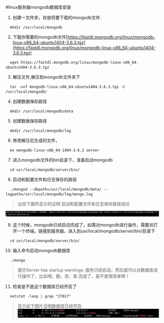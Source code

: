 #linux服务器mongodb数据库安装

1. 创建一文件夹，存放将要下载的mongodb文件.
  ```
    mkdir /usr/local/mongodb
  ```
2. 下载你需要的mongodb文件[https://fastdl.mongodb.org/linux/mongodb-linux-x86_64-ubuntu1404-3.6.3.tgz](https://fastdl.mongodb.org/linux/mongodb-linux-x86_64-ubuntu1404-3.6.3.tgz)
  ```
    wget https://fastdl.mongodb.org/linux/mongodb-linux-x86_64-ubuntu1404-3.6.3.tgz
  ```
3. 解压文件,解压到mongodb文件夹下
  ```
    tar -xvf mongodb-linux-x86_64-ubuntu1404-3.6.3.tgz -C /usr/local/mongodb/
  ```
4. 创建数据保存路径
  ```
    mkdir /usr/local/mongodb/data
  ```
5. 创建数据保存路径
  ```
    mkdir /usr/local/mongodb/log
  ```
6. 修改解压后生成的文件， 
  ```
    mv mongodb-linux-x86_64-1404-3.6.3 server
  ```
7. 进入mongodb文件的bin目录下，准备启动mongodb
  ```
    cd usr/local/mongodb/server/bin/
  ```
8. 启动和配置文件和日志保存的路径
  ```
    ./mongod --dbpath=/usr/local/mongodb/data/ --logpath=/usr/local/mongodb/log/mongo.log
  ```
  >出现下面所显示的证明 启动和配置文件和日志保存路径成功

  ![log](images/log.png)

9. 这个时候，mongodb已经启动完成了，如需对mongodb进行操作，需要另打开一个终端，链接到服务器，进入到usr/local/mongodb/server/bin/目录下
  ```
    cd usr/local/mongodb/server/bin/
  ```
10. 输入命令启动mongodb数据库
  ```
    ./mongo
  ```
>提示Server has startup warnings: 服务已经启动，然后就可以对数据库进行操作了，比如增，删，改，查.完成了，是不是很简单啊！
11. 检查是不是这个数据库已经开启了
  ```
    netstat -lanp | grep "27017"
  ```
  >显示如下图片证明数据库已经开启
  ![jincheng](images/jincheng.png)